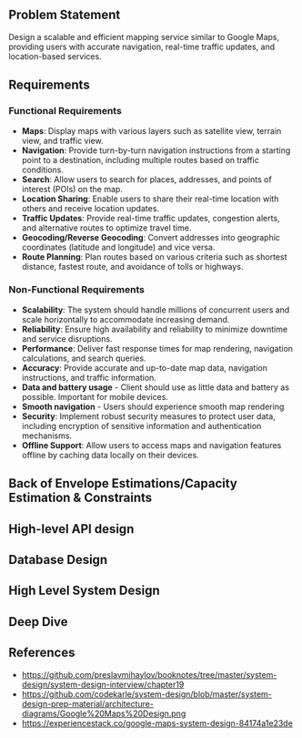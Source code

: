 ## Problem Statement
Design a scalable and efficient mapping service similar to Google Maps, providing users with accurate navigation, real-time traffic updates, and location-based services.

## Requirements
### Functional Requirements
- **Maps**: Display maps with various layers such as satellite view, terrain view, and traffic view.
- **Navigation**: Provide turn-by-turn navigation instructions from a starting point to a destination, including multiple routes based on traffic conditions.
- **Search**: Allow users to search for places, addresses, and points of interest (POIs) on the map.
- **Location Sharing**: Enable users to share their real-time location with others and receive location updates.
- **Traffic Updates**: Provide real-time traffic updates, congestion alerts, and alternative routes to optimize travel time.
- **Geocoding/Reverse Geocoding**: Convert addresses into geographic coordinates (latitude and longitude) and vice versa.
- **Route Planning**: Plan routes based on various criteria such as shortest distance, fastest route, and avoidance of tolls or highways.

### Non-Functional Requirements
- **Scalability**: The system should handle millions of concurrent users and scale horizontally to accommodate increasing demand.
- **Reliability**: Ensure high availability and reliability to minimize downtime and service disruptions.
- **Performance**: Deliver fast response times for map rendering, navigation calculations, and search queries.
- **Accuracy**: Provide accurate and up-to-date map data, navigation instructions, and traffic information.
- **Data and battery usage** - Client should use as little data and battery as possible. Important for mobile devices.
- **Smooth navigation** - Users should experience smooth map rendering
- **Security**: Implement robust security measures to protect user data, including encryption of sensitive information and authentication mechanisms.
- **Offline Support**: Allow users to access maps and navigation features offline by caching data locally on their devices.

## Back of Envelope Estimations/Capacity Estimation & Constraints
## High-level API design 
## Database Design
## High Level System Design
## Deep Dive
## References
* https://github.com/preslavmihaylov/booknotes/tree/master/system-design/system-design-interview/chapter19
* https://github.com/codekarle/system-design/blob/master/system-design-prep-material/architecture-diagrams/Google%20Maps%20Design.png
* https://experiencestack.co/google-maps-system-design-84174a1e23de